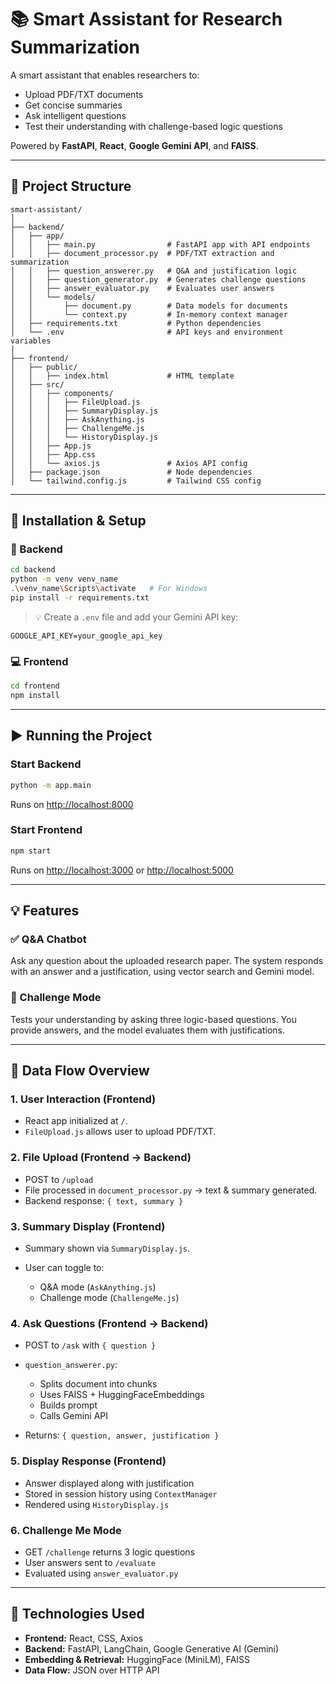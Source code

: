 # 📚 Smart Assistant for Research Summarization

A smart assistant that enables researchers to:

* Upload PDF/TXT documents
* Get concise summaries
* Ask intelligent questions
* Test their understanding with challenge-based logic questions

Powered by **FastAPI**, **React**, **Google Gemini API**, and **FAISS**.

---

## 📁 Project Structure

<!-- ![Smart Assistant Screenshot](structure.png) -->

```
smart-assistant/
│
├── backend/
│   ├── app/
│   │   ├── main.py                # FastAPI app with API endpoints
│   │   ├── document_processor.py  # PDF/TXT extraction and summarization
│   │   ├── question_answerer.py   # Q&A and justification logic
│   │   ├── question_generator.py  # Generates challenge questions
│   │   ├── answer_evaluator.py    # Evaluates user answers
│   │   └── models/
│   │       ├── document.py        # Data models for documents
│   │       └── context.py         # In-memory context manager
│   ├── requirements.txt           # Python dependencies
│   └── .env                       # API keys and environment variables
│
├── frontend/
│   ├── public/
│   │   ├── index.html             # HTML template
│   ├── src/
│   │   ├── components/
│   │   │   ├── FileUpload.js
│   │   │   ├── SummaryDisplay.js
│   │   │   ├── AskAnything.js
│   │   │   ├── ChallengeMe.js
│   │   │   └── HistoryDisplay.js
│   │   ├── App.js
│   │   ├── App.css
│   │   └── axios.js               # Axios API config
│   ├── package.json               # Node dependencies
│   └── tailwind.config.js         # Tailwind CSS config
```

---

## 🧰 Installation & Setup

### 🔧 Backend

```bash
cd backend
python -m venv venv_name
.\venv_name\Scripts\activate   # For Windows
pip install -r requirements.txt
```

> 💡 Create a `.env` file and add your Gemini API key:

```
GOOGLE_API_KEY=your_google_api_key
```

### 💻 Frontend

```bash
cd frontend
npm install
```

---

## ▶️ Running the Project

### Start Backend

```bash
python -m app.main
```

Runs on [http://localhost:8000](http://localhost:8000)

### Start Frontend

```bash
npm start
```

Runs on [http://localhost:3000](http://localhost:3000) or [http://localhost:5000](http://localhost:5000)

---

## 💡 Features

### ✅ Q\&A Chatbot

Ask any question about the uploaded research paper. The system responds with an answer and a justification, using vector search and Gemini model.

### 🎯 Challenge Mode

Tests your understanding by asking three logic-based questions. You provide answers, and the model evaluates them with justifications.

---

## 🔄 Data Flow Overview

### 1. User Interaction (Frontend)

* React app initialized at `/`.
* `FileUpload.js` allows user to upload PDF/TXT.

### 2. File Upload (Frontend → Backend)

* POST to `/upload`
* File processed in `document_processor.py` → text & summary generated.
* Backend response: `{ text, summary }`

### 3. Summary Display (Frontend)

* Summary shown via `SummaryDisplay.js`.
* User can toggle to:

  * Q\&A mode (`AskAnything.js`)
  * Challenge mode (`ChallengeMe.js`)

### 4. Ask Questions (Frontend → Backend)

* POST to `/ask` with `{ question }`
* `question_answerer.py`:

  * Splits document into chunks
  * Uses FAISS + HuggingFaceEmbeddings
  * Builds prompt
  * Calls Gemini API
* Returns: `{ question, answer, justification }`

### 5. Display Response (Frontend)

* Answer displayed along with justification
* Stored in session history using `ContextManager`
* Rendered using `HistoryDisplay.js`

### 6. Challenge Me Mode

* GET `/challenge` returns 3 logic questions
* User answers sent to `/evaluate`
* Evaluated using `answer_evaluator.py`

---

## 🔌 Technologies Used

* **Frontend:** React, CSS, Axios
* **Backend:** FastAPI, LangChain, Google Generative AI (Gemini)
* **Embedding & Retrieval:** HuggingFace (MiniLM), FAISS
* **Data Flow:** JSON over HTTP API

